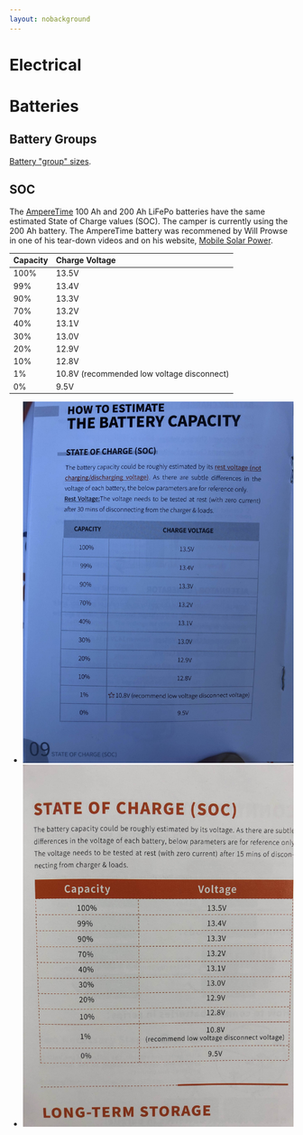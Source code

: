 ```yaml
---
layout: nobackground
---
```


# Electrical


# Batteries

## Battery Groups

[Battery "group" sizes](./battery-dimensions.html).

## SOC
The [AmpereTime](https://amperetime.com) 100 Ah and 200 Ah LiFePo batteries have the same estimated State of Charge values (SOC). The camper is currently using the 200 Ah battery. The AmpereTime battery was recommened by Will Prowse in one of his tear-down videos and on his website, [Mobile Solar Power](https://www.mobile-solarpower.com/lithium-batteries.html).

| Capacity  | Charge Voltage|
| -------- |:-------------
| 100%    | 13.5V |
| 99%     | 13.4V |
| 90%     | 13.3V |
| 70%     | 13.2V |
| 40%     | 13.1V |
| 30%     | 13.0V |
| 20%     | 12.9V |
| 10%     | 12.8V |
| 1%      | 10.8V (recommended low voltage disconnect) |
| 0%      | 9.5V |


* ![100ah Soc](./100ah-ampere-time-battery-soc.jpg)
* ![200ah Soc](./200ah-ampere-time-battery-soc.jpg)